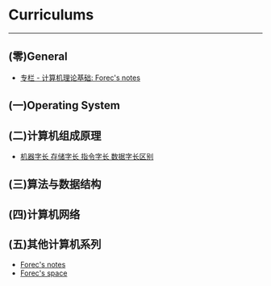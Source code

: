 # Curriculums

---

## (零)General

- [专栏 - 计算机理论基础: Forec's notes](http://blog.forec.cn/columns/cs-basic.html)

## (一)Operating System

## (二)计算机组成原理

- [机器字长 存储字长 指令字长 数据字长区别](http://www.cnblogs.com/claremore/p/4802881.html)

## (三)算法与数据结构

## (四)计算机网络

## (五)其他计算机系列

- [Forec's notes](http://blog.forec.cn/)
- [Forec's space](https://forec.cn/)

